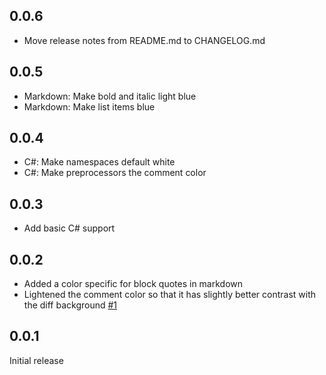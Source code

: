 ## 0.0.6

- Move release notes from README.md to CHANGELOG.md

## 0.0.5

- Markdown: Make bold and italic light blue
- Markdown: Make list items blue

## 0.0.4

- C#: Make namespaces default white
- C#: Make preprocessors the comment color

## 0.0.3

- Add basic C# support

## 0.0.2

- Added a color specific for block quotes in markdown
- Lightened the comment color so that it has slightly better contrast with the diff background [#1](https://github.com/Tyriar/vscode-theme-sapphire/issues/1)

## 0.0.1

Initial release
